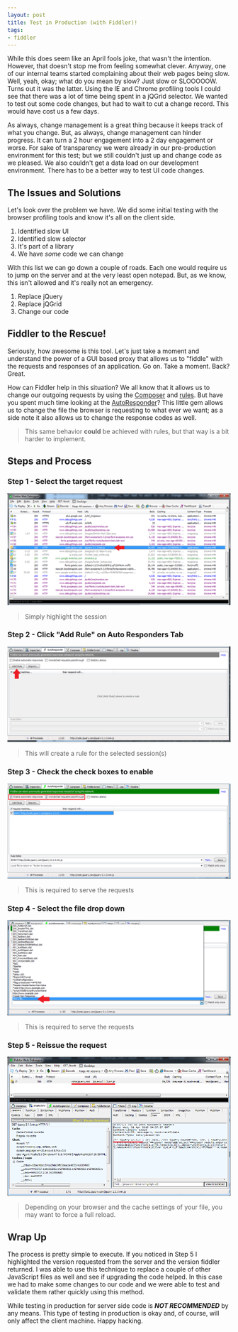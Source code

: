 ```yaml
---
layout: post
title: Test in Production (with Fiddler)!
tags:
- fiddler
---
```

While this does seem like an April fools joke, that wasn't the intention. However, that doesn't stop me from feeling somewhat clever. Anyway, one of our internal teams started complaining about their web pages being slow. Well, yeah, okay; what do you mean by slow? Just slow or SLOOOOOW. Turns out it was the latter. Using the IE and Chrome profiling tools I could see that there was a lot of time being spent in a jQGrid selector. We wanted to test out some code changes, but had to wait to cut a change record. This would have cost us a few days.

As always, change management is a great thing because it keeps track of what you change. But, as always, change management can hinder progress. It can turn a 2 hour engagement into a 2 day engagement or worse. For sake of transparency we were already in our pre-production environment for this test; but we still couldn't just up and change code as we pleased. We also couldn't get a data load on our development environment. There has to be a better way to test UI code changes.

## The Issues and Solutions
Let's look over the problem we have. We did some initial testing with the browser profiling tools and know it's all on the client side.

1. Identified slow UI
2. Identified slow selector
3. It's part of a library
4. We have *some* code we can change

With this list we can go down a couple of roads. Each one would require us to jump on the server and at the very least open notepad. But, as we know, this isn't allowed and it's really not an emergency.

1. Replace jQuery
2. Replace jQGrid
3. Change our code

## Fiddler to the Rescue!
Seriously, how awesome is this tool. Let's just take a moment and understand the power of a GUI based proxy that allows us to "fiddle" with the requests and responses of an application. Go on. Take a moment. Back? Great.

How can Fiddler help in this situation? We all know that it allows us to change our outgoing requests by using the [Composer][composer] and [rules][rules]. But have you spent much time looking at the [AutoResponder][autor]? This little gem allows us to change the file the browser is requesting to what ever we want; as a side note it also allows us to change the response codes as well.

>This same behavior **could** be achieved with rules, but that way is a bit harder to implement.

## Steps and Process

### Step 1 - Select the target request
![Step 1](/images/fiddler_step1_select_session.png)

>Simply highlight the session

### Step 2 - Click "Add Rule" on Auto Responders Tab
![Step 2](/images/fiddler_step2__add_rule.png)

>This will create a rule for the selected session(s)

### Step 3 - Check the check boxes to enable
![Step 3](/images/fiddler_step3_add_rule_selectboxes.png)

>This is required to serve the requests

### Step 4 - Select the file drop down
![Step 4](/images/fiddler_step4_add_rule_selectfile.png)

>This is required to serve the requests

### Step 5 - Reissue the request
![Step 5](/images/fiddler_step5_result.png)

>Depending on your browser and the cache settings of your file, you may want to force a full reload.

## Wrap Up
The process is pretty simple to execute. If you noticed in Step 5 I highlighted the version requested from the server and the version fiddler returned. I was able to use this technique to replace a couple of other JavaScript files as well and see if upgrading the code helped. In this case we had to make some changes to our code and we were able to test and validate them rather quickly using this method.

While testing in production for server side code is ***NOT RECOMMENDED*** by any means. This type of testing in production is okay and, of course, will only affect the client machine. Happy hacking.

[autor]: http://docs.telerik.com/fiddler/KnowledgeBase/AutoResponder
[composer]: http://docs.telerik.com/fiddler/Modify-Traffic/Tasks/CustomizeRequest
[rules]: http://docs.telerik.com/fiddler/KnowledgeBase/FiddlerScript/ModifyRequestOrResponse
